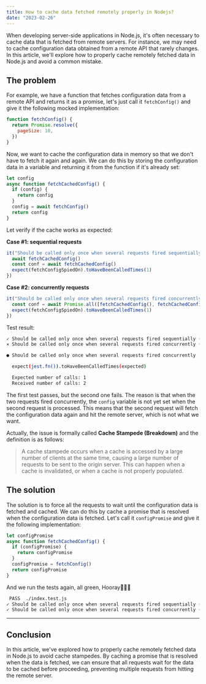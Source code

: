 ```yaml
---
title: How to cache data fetched remotely properly in Nodejs?
date: "2023-02-26"
---
```


When developing server-side applications in Node.js, it's often necessary to cache data that is fetched from remote servers. For instance, we may need to cache configuration data obtained from a remote API that rarely changes. In this article, we'll explore how to properly cache remotely fetched data in Node.js and avoid a common mistake.

## The problem

For example, we have a function that fetches configuration data from a remote API and returns it as a promise, let's just call it `fetchConfig()` and give it the following mocked implementation:

```js
function fetchConfig() {
  return Promise.resolve({
    pageSize: 10,
  })
}
```

Now, we want to cache the configuration data in memory so that we don't have to fetch it again and again. We can do this by storing the configuration data in a variable and returning it from the function if it's already set:

```js
let config
async function fetchCachedConfig() {
  if (config) {
    return config
  }
  config = await fetchConfig()
  return config
}
```

Let verify if the cache works as expected:

**Case #1: sequential requests**

```js
it("Should be called only once when several requests fired sequentially", async () => {
  await fetchCachedConfig()
  const conf = await fetchCachedConfig()
  expect(fetchConfigSpiedOn).toHaveBeenCalledTimes(1)
})
```

**Case #2: concurrently requests**

```js
it("Should be called only once when several requests fired concurrently", async () => {
  const conf = await Promise.all([fetchCachedConfig(), fetchCachedConfig()])
  expect(fetchConfigSpiedOn).toHaveBeenCalledTimes(1)
})
```

Test result:

```bash
✓ Should be called only once when several requests fired sequentially (2 ms)
✕ Should be called only once when several requests fired concurrently (1 ms)

● Should be called only once when several requests fired concurrently

  expect(jest.fn()).toHaveBeenCalledTimes(expected)

  Expected number of calls: 1
  Received number of calls: 2
```

The first test passes, but the second one fails. The reason is that when the two requests fired concurrently, the `config` variable is not yet set when the second request is processed. This means that the second request will fetch the configuration data again and hit the remote server, which is not what we want.

Actually, the issue is formally called **Cache Stampede (Breakdown)** and the definition is as follows:

> A cache stampede occurs when a cache is accessed by a large number of clients at the same time, causing a large number of requests to be sent to the origin server. This can happen when a cache is invalidated, or when a cache is not properly populated.

## The solution

The solution is to force all the requests to wait until the configuration data is fetched and cached. We can do this by cache a promise that is resolved when the configuration data is fetched. Let's call it `configPromise` and give it the following implementation:

```js
let configPromise
async function fetchCachedConfig() {
  if (configPromise) {
    return configPromise
  }
  configPromise = fetchConfig()
  return configPromise
}
```

And we run the tests again, all green, Hooray🎉🎉🎉

```bash
 PASS  ./index.test.js
✓ Should be called only once when several requests fired sequentially (2 ms)
✓ Should be called only once when several requests fired concurrently (1 ms)
```

---

## Conclusion

In this article, we've explored how to properly cache remotely fetched data in Node.js to avoid cache stampedes. By caching a promise that is resolved when the data is fetched, we can ensure that all requests wait for the data to be cached before proceeding, preventing multiple requests from hitting the remote server.
